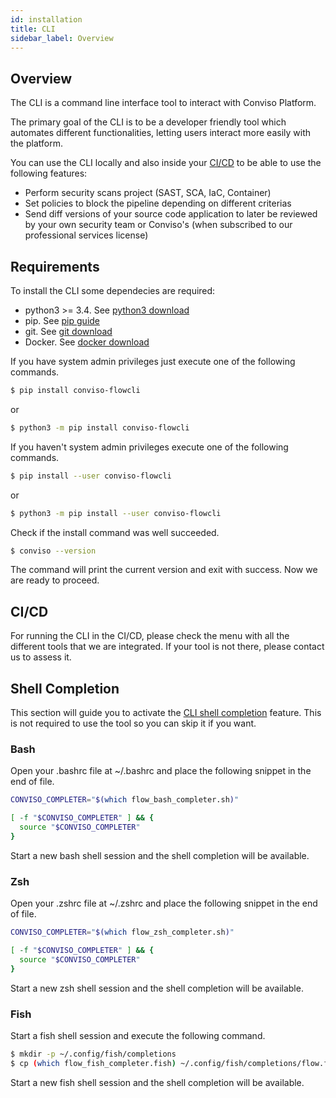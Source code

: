 ```yaml
---
id: installation
title: CLI
sidebar_label: Overview
---
```


## Overview
The CLI is a command line interface tool to interact with Conviso Platform. 

The primary goal of the CLI is to be a developer friendly tool which automates different functionalities, letting users interact more easily with the platform.

You can use the CLI locally and also inside your [CI/CD] to be able to use the following features:
- Perform security scans project (SAST, SCA, IaC, Container)
- Set policies to block the pipeline depending on different criterias
- Send diff versions of your source code application to later be reviewed by your own security team or Conviso's (when subscribed to our professional services license)

## Requirements
To install the CLI some dependecies are required:
* python3 >= 3.4. See [python3 download]
* pip. See [pip guide]
* git. See [git download]
* Docker. See [docker download]

If you have system admin privileges just execute one of the following commands.
```sh
$ pip install conviso-flowcli
```
or
```sh
$ python3 -m pip install conviso-flowcli
```
If you haven't system admin privileges execute one of the following commands.
```sh
$ pip install --user conviso-flowcli
```
or
```sh
$ python3 -m pip install --user conviso-flowcli
```
Check if the install command was well succeeded.
```sh
$ conviso --version
```
The command will print the current version and exit with success. Now we are ready to proceed.

## CI/CD
For running the CLI in the CI/CD, please check the menu with all the different tools that we are integrated. If your tool is not there, please contact us to assess it.

## Shell Completion
This section will guide you to activate the [CLI shell completion](https://en.wikipedia.org/wiki/Command-line_completion) feature. This is not required to use the tool so you can skip it if you want. 

### Bash
Open your .bashrc file at ~/.bashrc and place the following snippet in the end of file.
```sh
CONVISO_COMPLETER="$(which flow_bash_completer.sh)"

[ -f "$CONVISO_COMPLETER" ] && {
  source "$CONVISO_COMPLETER"
}
```
Start a new bash shell session and the shell completion will be available.

### Zsh
Open your .zshrc file at ~/.zshrc and place the following snippet in the end of file.
```sh
CONVISO_COMPLETER="$(which flow_zsh_completer.sh)"

[ -f "$CONVISO_COMPLETER" ] && {
  source "$CONVISO_COMPLETER"
}
```
Start a new zsh shell session and the shell completion will be available.

### Fish
Start a fish shell session and execute the following command.
```sh
$ mkdir -p ~/.config/fish/completions
$ cp (which flow_fish_completer.fish) ~/.config/fish/completions/flow.fish
```
Start a new fish shell session and the shell completion will be available.

[python3 download]: <https://www.python.org/downloads/>
[git download]: <https://git-scm.com/downloads>
[pip guide]: <https://packaging.python.org/tutorials/installing-packages/#installing-from-pypi>
[docker download]: <https://docs.docker.com/engine/install/>
[bash]: <https://www.gnu.org/software/bash/>
[zsh]: <https://www.zsh.org/>
[fish]: <https://fishshell.com/>
[convisoappsec]: <https://convisoappsec.com/>
[CI/CD]: <https://en.wikipedia.org/wiki/CI/CD>
[Conviso Platform]: <https://app.convisoappsec.com/>